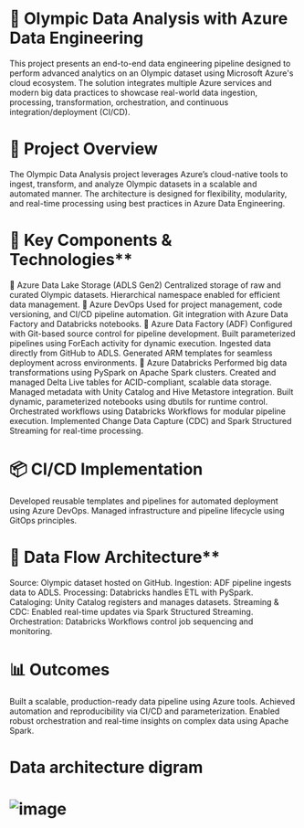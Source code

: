 # 🏅 Olympic Data Analysis with Azure Data Engineering
This project presents an end-to-end data engineering pipeline designed to perform advanced analytics on an Olympic dataset using Microsoft Azure's cloud ecosystem. The solution integrates multiple Azure services and modern big data practices to showcase real-world data ingestion, processing, transformation, orchestration, and continuous integration/deployment (CI/CD).
# 🚀 Project Overview
The Olympic Data Analysis project leverages Azure’s cloud-native tools to ingest, transform, and analyze Olympic datasets in a scalable and automated manner. The architecture is designed for flexibility, modularity, and real-time processing using best practices in Azure Data Engineering.
# 🧱 Key Components & Technologies**
🔹 Azure Data Lake Storage (ADLS Gen2)
Centralized storage of raw and curated Olympic datasets.
Hierarchical namespace enabled for efficient data management.
🔹 Azure DevOps
Used for project management, code versioning, and CI/CD pipeline automation.
Git integration with Azure Data Factory and Databricks notebooks.
🔹 Azure Data Factory (ADF)
Configured with Git-based source control for pipeline development.
Built parameterized pipelines using ForEach activity for dynamic execution.
Ingested data directly from GitHub to ADLS.
Generated ARM templates for seamless deployment across environments.
🔹 Azure Databricks
Performed big data transformations using PySpark on Apache Spark clusters.
Created and managed Delta Live tables for ACID-compliant, scalable data storage.
Managed metadata with Unity Catalog and Hive Metastore integration.
Built dynamic, parameterized notebooks using dbutils for runtime control.
Orchestrated workflows using Databricks Workflows for modular pipeline execution.
Implemented Change Data Capture (CDC) and Spark Structured Streaming for real-time processing.
# 📦 CI/CD Implementation
Developed reusable templates and pipelines for automated deployment using Azure DevOps.
Managed infrastructure and pipeline lifecycle using GitOps principles.
# 🔄 Data Flow Architecture**
Source: Olympic dataset hosted on GitHub.
Ingestion: ADF pipeline ingests data to ADLS.
Processing: Databricks handles ETL with PySpark.
Cataloging: Unity Catalog registers and manages datasets.
Streaming & CDC: Enabled real-time updates via Spark Structured Streaming.
Orchestration: Databricks Workflows control job sequencing and monitoring.
# 📊 Outcomes
Built a scalable, production-ready data pipeline using Azure tools.
Achieved automation and reproducibility via CI/CD and parameterization.
Enabled robust orchestration and real-time insights on complex data using Apache Spark. 
# Data architecture digram
# ![image](https://github.com/user-attachments/assets/2c67ca74-65d3-4387-923f-06d99e83ae8b)
